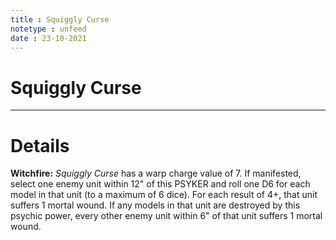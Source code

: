 ```yaml
---
title : Squiggly Curse
notetype : unfeed
date : 23-10-2021
---
```


# Squiggly Curse

---

# Details

**Witchfire:** _Squiggly Curse_ has a warp charge value of 7. If manifested, select one enemy unit within 12" of this PSYKER and roll one D6 for each model in that unit (to a maximum of 6 dice). For each result of 4+, that unit suffers 1 mortal wound. If any models in that unit are destroyed by this psychic power, every other enemy unit within 6" of that unit suffers 1 mortal wound.